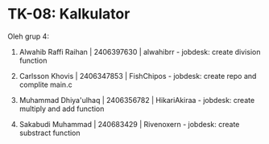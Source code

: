 # TK-08: Kalkulator

Oleh grup 4:
1. Alwahib Raffi Raihan | 2406397630 | alwahibrr - jobdesk: create division function
   
2. Carlsson Khovis | 2406347853 | FishChipos - jobdesk: create repo and complite main.c
   
3. Muhammad Dhiya'ulhaq | 2406356782 | HikariAkiraa - jobdesk: create multiply and add function
   
4. Sakabudi Muhammad | 240683429 | Rivenoxern - jobdesk: create substract function
